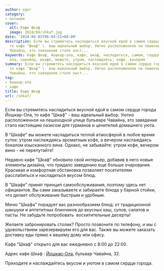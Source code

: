 ```yaml
---
author: egor
category:
- питание
cover:
  alt: Кафе Шкаф
  image: 2024/04/shkaf.jpg
date: '2024-04-03T06:04:52+00:00'
description: Если вы стремитесь насладиться вкусной едой в самом сердце города Йошкар\-Ола,
  то кафе "Шкаф" \- ваш идеальный выбор. Уютно расположенное на пешеходной улице бульваре
  Чавайна, это заведение стало наст...
keywords: Кафе Шкаф, йошкар-ола, кафе, шкаф, насладиться, самом, сердце, города, йошкар,
  ола, чавайна, шкафе, можете, утром, наслаждаясь, кофе, вечером
summary: Если вы стремитесь насладиться вкусной едой в самом сердце города Йошкар\-Ола,
  то кафе "Шкаф" \- ваш идеальный выбор. Уютно расположенное на пешеходной улице бульваре
  Чавайна, это заведение стало наст...
tag:
- йошкар-ола
- кафе
title: Кафе Шкаф
url: /shkaf/
---
```


Если вы стремитесь насладиться вкусной едой в самом сердце города Йошкар\-Ола, то кафе "Шкаф" \- ваш идеальный выбор. Уютно расположенное на пешеходной улице бульваре Чавайна, это заведение стало настоящим оазисом для гурманов и ценителей домашнего уюта.

В "Шкафе" вы можете насладиться теплой атмосферой в любое время суток: утром наслаждаясь ароматным кофе, а вечером наслаждаясь бокалом изысканного вина. Однако, не забывайте: утром кофе, вечером вино \- не перепутайте!

Недавно кафе "Шкаф" обновило свой интерьер, добавив в него новые элементы дизайна, что придало заведению еще больше очарования. Красивая и комфортная обстановка позволяет посетителям расслабиться и насладиться вкусом блюд.

В "Шкафе" принят принцип самообслуживания, поэтому здесь нет официантов. Вы сами заказываете и забираете блюда у барной стойки, что делает обслуживание быстрым и удобным.

Меню "Шкафа" порадует вас разнообразием блюд: от традиционной шакшуки и аппетитных блинчиков до вкусных каш, супов, салатов и пасты. Не забудьте попробовать  восхитительные десерты!

Желаете забронировать столик? Просто позвоните по телефону, и мы с удовольствием зарезервируем его для вас. Также вы можете заказать доставку еды прямо к вашему дому или офису.

Кафе "Шкаф" открыто для вас ежедневно с 8:00 до 22:00.

Адрес кафе Шкаф : [Йошкар-Ола](/joshkarola/), бульвар Чавайна, 32.

Приходите и наслаждайтесь вкусом и уютом в самом сердце города.